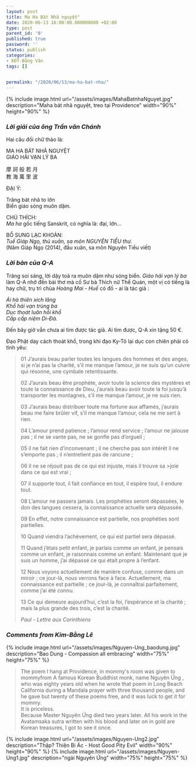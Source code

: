 ```yaml
---
layout: post
title: Ma Ha Bát Nhã nguyệt"
date: 2020-06-13 16:00:00.000000000 +02:00
type: post
parent_id: '0'
published: true
password: ''
status: publish
categories:
- KĐT-Bằng Vân
tags: []

  
permalink: "/2020/06/13/ma-ha-bat-nha/"
---
```


{% 
   include image.html url="/assets/images/MahaBatnhaNguyet.jpg"
                      description="Maha bát nhã nguyệt, treo tại Providence"
                      width="90%"
                      height="90%"
%}

### ***Lời giải của ông Trần văn Chánh***

Hai câu đối chữ thảo là: 

MA HA BÁT NHÃ NGUYỆT  
GIÁO HẢI VẠN LÝ BA 

摩 訶 般 若 月  
教 海 萬 里 波

ĐẠI Ý: 

Trăng bát nhã to lớn  
Biển giáo sóng muôn dặm.  

CHÚ THÍCH:   
*Ma ha* gốc tiếng Sanskrit, có nghĩa là: đại, lớn... 

BỔ SUNG LẠC KHOẢN:  
*Tuế Giáp Ngọ, thủ xuân, sa môn NGUYÊN TIỀU thư.*  
(Năm Giáp Ngọ (2014), đầu xuân, sa môn Nguyên Tiều viết)

### ***Lời bàn của Q-A***

Trăng soi sáng, lời dậy toả ra muôn dặm như sóng biển.
*Giáo hải vạn lý ba* làm Q-A nhớ đến bài thơ mà cố Sư bà Thích nữ Thể Quán, một vị có tiếng là hay chữ, trụ trì chùa *Hoàng Mai - Huế* có đố - ai là tác giả :

*Ái hà thiên xích lãng*   
*Khổ hải vạn trùng ba*   
*Dục thoát luân hồi khổ*   
*Cấp cấp niệm Di-Đà.*

Đến bây giờ vẫn chưa ai tìm được tác giả.
Ai tìm được, Q-A xin tặng 50 €.

Đạo Phật day cách thoát khổ, trong khi đạo Ky-Tô lại dục con chiên phải có tình yêu:

>01 J’aurais beau parler toutes les langues des hommes et des anges,
>si je n’ai pas la charité, s’il me manque l’amour, je ne suis
>qu’un cuivre qui résonne, une cymbale retentissante.
>
>02    J’aurais beau être prophète, avoir toute la science des
>mystères et toute la connaissance de Dieu, j’aurais beau avoir
>toute la foi jusqu’à transporter les montagnes, s’il me manque
>l’amour, je ne suis rien.
>
>03 J’aurais beau distribuer toute ma fortune aux affamés, j’aurais
>beau me faire brûler vif, s’il me manque l’amour, cela ne me sert
>à rien.
>
>04 L’amour prend patience ; l’amour rend service ; l’amour ne
>jalouse pas ; il ne se vante pas, ne se gonfle pas d’orgueil ;
>
>05 il ne fait rien d’inconvenant ; il ne cherche pas son intérêt
>il ne s’emporte pas ; il n’entretient pas de rancune ;
>
>06 il ne se réjouit pas de ce qui est injuste, mais il trouve sa >joie dans ce qui est vrai ;
>
>07 il supporte tout, il fait confiance en tout, il espère tout, il
>endure tout.
>
>08 L’amour ne passera jamais. Les prophéties seront dépassées, le
>don des langues cessera, la connaissance actuelle sera dépassée.
>
>09 En effet, notre connaissance est partielle, nos prophéties sont
>partielles.
>
>10 Quand viendra l’achèvement, ce qui est partiel sera dépassé.
>
>11 Quand j’étais petit enfant, je parlais comme un enfant, je
>pensais comme un enfant, je raisonnais comme un enfant. Maintenant
>que je suis un homme, j’ai dépassé ce qui était propre à l’enfant.
>
>12 Nous voyons actuellement de manière confuse, comme dans un
>miroir ; ce jour-là, nous verrons face à face. Actuellement, ma
>connaissance est partielle ; ce jour-là, je connaîtrai
>parfaitement, comme j’ai été connu.
>
>13 Ce qui demeure aujourd’hui, c’est la foi, l’espérance et la
>charité ; mais la plus grande des trois, c’est la charité.
>
>*Paul - Lettre aux Corinthiens*
>

### ***Comments from Kim-Bằng Lê***
{% 
   include image.html url="/assets/images/Nguyen-Ung_baodung.jpg"
                      description="Bao Dung - Compassion all embracing"
                      width="75%"
                      height="75%"
%}

>The poem I hang at Providence, in mommy's room was given to
>mommyfrom A famous Korean Buddhist monk, name Nguyên Ứng , who
>was eighty years old when he wrote that poem in Long Beach
>California during a Mandala prayer with three thousand people, and
>he gave but twenty of these poems free, and it was luck to get it
>for mommy.  
>It is priceless.  
>Because Master Nguyên Ứng died two years later. All his work in the
>Avatamsaka  sutra written with his blood and later on in gold are
>Korean treasures, I got to see it once.
>
{% 
   include image.html url="/assets/images/Nguyen-Ung2.jpg"
                      description="Thập? Thiện Bi Ác - Host Good Pity Evil"
                      width="90%"
                      height="90%"
%}
{% 
   include image.html url="/assets/images/Nguyen-Ung1.jpg"
                      description="ngài Nguyên Ứng"
                      width="75%"
                      height="75%"
%}


